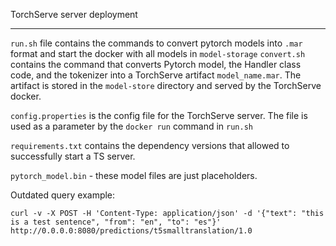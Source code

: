 TorchServe server deployment

---

`run.sh` file contains the commands to convert pytorch models into `.mar` format and start the docker with all models in `model-storage`
`convert.sh` contains the command that converts Pytorch model, the Handler class code, and the tokenizer into a TorchServe artifact `model_name.mar`. The artifact is stored in the `model-store` directory and served by the TorchServe docker.

`config.properties` is the config file for the TorchServe server. The file is used as a parameter by the `docker run` command in `run.sh`

`requirements.txt` contains the dependency versions that allowed to successfully start a TS server.

`pytorch_model.bin` - these model files are just placeholders.



Outdated query example:
```shell
curl -v -X POST -H 'Content-Type: application/json' -d '{"text": "this is a test sentence", "from": "en", "to": "es"}' http://0.0.0.0:8080/predictions/t5smalltranslation/1.0
```
